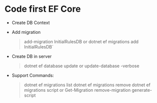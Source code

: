# Code first EF Core
- Create DB Context
- Add migration
    > add-migration InitialRulesDB
    > or
    > dotnet ef migrations add InitialRulesDB`

- Create DB in server
    > dotnet ef database update
    > or
    > update-database -verbose

- Support Commands: 
    > dotnet ef migrations list
    > dotnet ef migrations remove
    > dotnet ef migrations script
    > or
    > Get-Migration
    > remove-migration
    > generate-script